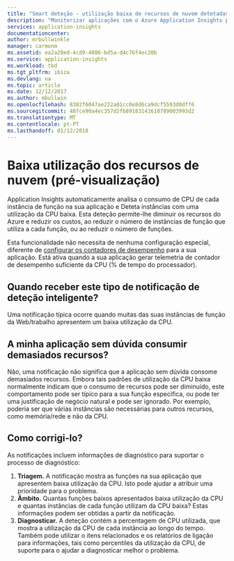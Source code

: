 ```yaml
---
title: "Smart deteção - utilização baixa de recursos de nuvem detetadas pelo Azure Application Insights | Microsoft Docs"
description: "Monitorizar aplicações com o Azure Application Insights para utilização baixa de recursos de nuvem."
services: application-insights
documentationcenter: 
author: mrbullwinkle
manager: carmonm
ms.assetid: ea2a28ed-4cd9-4006-bd5a-d4c76f4ec20b
ms.service: application-insights
ms.workload: tbd
ms.tgt_pltfrm: ibiza
ms.devlang: na
ms.topic: article
ms.date: 12/12/2017
ms.author: mbullwin
ms.openlocfilehash: 8382f6047ae222a01cc0e8d6ca9dcf5593d0dff6
ms.sourcegitcommit: 48fce90a4ec357d2fb89183141610789003993d2
ms.translationtype: MT
ms.contentlocale: pt-PT
ms.lasthandoff: 01/12/2018
---
```

# <a name="low-utilization-of-cloud-resources-preview"></a>Baixa utilização dos recursos de nuvem (pré-visualização)

Application Insights automaticamente analisa o consumo de CPU de cada instância de função na sua aplicação e Deteta instâncias com uma utilização da CPU baixa. Esta deteção permite-lhe diminuir os recursos do Azure e reduzir os custos, ao reduzir o número de instâncias de função que utiliza a cada função, ou ao reduzir o número de funções.

Esta funcionalidade não necessita de nenhuma configuração especial, diferente de [configurar os contadores de desempenho](https://docs.microsoft.com/azure/application-insights/app-insights-performance-counters) para a sua aplicação. Está ativa quando a sua aplicação gerar telemetria de contador de desempenho suficiente da CPU (% de tempo do processador).

## <a name="when-would-i-get-this-type-of-smart-detection-notification"></a>Quando receber este tipo de notificação de deteção inteligente?
Uma notificação típica ocorre quando muitas das suas instâncias de função da Web/trabalho apresentem um baixa utilização da CPU.

## <a name="does-my-app-definitely-consume-too-many-resources"></a>A minha aplicação sem dúvida consumir demasiados recursos?
Não, uma notificação não significa que a aplicação sem dúvida consome demasiados recursos. Embora tais padrões de utilização da CPU baixa normalmente indicam que o consumo de recursos pode ser diminuído, este comportamento pode ser típico para a sua função específica, ou pode ter uma justificação de negócio natural e pode ser ignorado. Por exemplo, poderia ser que várias instâncias são necessárias para outros recursos, como memória/rede e não da CPU.

## <a name="how-do-i-fix-it"></a>Como corrigi-lo?
As notificações incluem informações de diagnóstico para suportar o processo de diagnóstico:
1. **Triagem.** A notificação mostra as funções na sua aplicação que apresentem baixa utilização da CPU. Isto pode ajudar a atribuir uma prioridade para o problema.
2. **Âmbito.** Quantas funções baixos apresentados baixa utilização da CPU e quantas instâncias de cada função utilizam da CPU baixa? Estas informações podem ser obtidas a partir da notificação.
3. **Diagnosticar.** A deteção contém a percentagem de CPU utilizada, que mostra a utilização da CPU de cada instância ao longo do tempo. Também pode utilizar o itens relacionados e os relatórios de ligação para informações, tais como percentiles da utilização da CPU, de suporte para o ajudar a diagnosticar melhor o problema.

